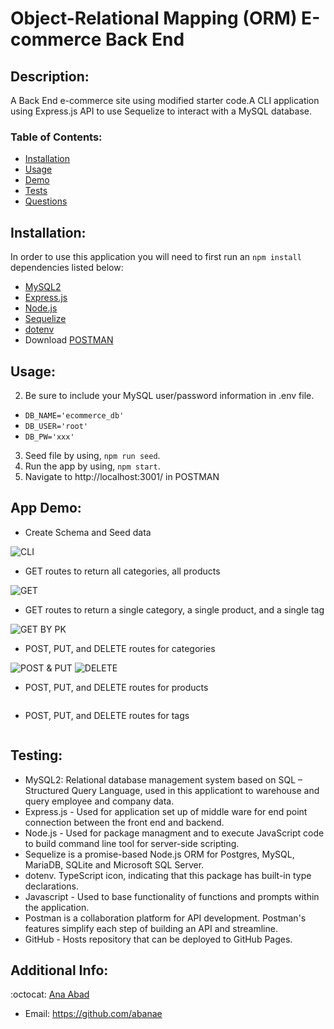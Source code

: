 # Object-Relational Mapping (ORM) E-commerce Back End

## Description:
A Back End e-commerce site using modified starter code.A CLI application using Express.js API to use Sequelize to interact with a MySQL database.
 

   ### Table of Contents:

   - [Installation](#installation)
   - [Usage](#usage)
   - [Demo](#app-demo)
   - [Tests](#testing)
   - [Questions](#additional-info)


## Installation:
  In order to use this application you will need to first run an `npm install` dependencies listed below:
- [MySQL2](https://www.npmjs.com/package/mysql2)
- [Express.js](https://expressjs.com/)
- [Node.js](https://nodejs.org/en/)
- [Sequelize](https://www.npmjs.com/package/sequelize)
- [dotenv](https://www.npmjs.com/package/dotenv)
- Download [POSTMAN](https://www.postman.com/)


## Usage:
2. Be sure to include your MySQL user/password information in .env file. 

- `DB_NAME='ecommerce_db'`
- `DB_USER='root'`
- `DB_PW='xxx'`

3. Seed file by using, `npm run seed`. 
4. Run the app by using, `npm start`. 
5. Navigate to http://localhost:3001/ in POSTMAN


## App Demo:
- Create Schema and Seed data

![CLI](https://media.giphy.com/media/xwlmG5QJxBmCeH9YdD/giphy.gif)

- GET routes to return all categories, all products

![GET](https://media.giphy.com/media/RKCquazGBbiOLD5slH/giphy.gif)

- GET routes to return a single category, a single product, and a single tag

![GET BY PK](https://media.giphy.com/media/HDy7kdGaByOeHVl1jN/giphy.gif)

- POST, PUT, and DELETE routes for categories

![POST & PUT](https://media.giphy.com/media/uwG9o4NdMLm7jTJMEa/giphy.gif)
![DELETE](https://media.giphy.com/media/xqahuvbMG7aGmhGqc1/giphy.gif)

- POST, PUT, and DELETE routes for products

![]()

- POST, PUT, and DELETE routes for tags

![]()

 

## Testing:
- MySQL2: Relational database management system based on SQL – Structured Query Language, used in this applicationt to warehouse and query   employee and company data.
- Express.js - Used for application set up of middle ware for end point connection between the front end and backend.
- Node.js - Used for package managment and to execute JavaScript code to build command line tool for server-side scripting.
- Sequelize is a promise-based Node.js ORM for Postgres, MySQL, MariaDB, SQLite and Microsoft SQL Server.
- dotenv. TypeScript icon, indicating that this package has built-in type declarations.
- Javascript - Used to base functionality of functions and prompts within the application.
- Postman is a collaboration platform for API development. Postman's features simplify each step of building an API and streamline. 
- GitHub - Hosts repository that can be deployed to GitHub Pages. 



## Additional Info:
:octocat: [Ana Abad](https://github.com/abanae)
- Email: https://github.com/abanae 